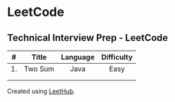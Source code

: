 # LeetCode

## Technical Interview Prep - LeetCode

| # | Title | Language | Difficulty |
|:-:|:-----:|:--------:|:----------:|
| 1.  |   Two Sum    |    Java      |    Easy        |
|   |       |          |            |
|   |       |          |            |











Created using [LeetHub](https://github.com/QasimWani/LeetHub).
